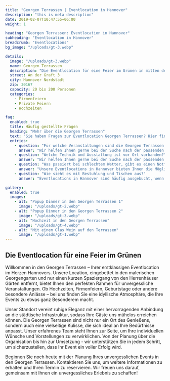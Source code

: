 ```yaml
---
title: "Georgen Terrassen | Eventlocation in Hannover"
description: "this is meta description"
date: 2019-02-07T10:47:55+06:00
weight: 1

heading: "Georgen Terrassen: Eventlocation in Hannover"
subheading: "Eventlocation in Hannover"
breadcrumb: "Eventlocations"
bg_image: "/uploads/gt-3.webp"

details:
  image: "/uploads/gt-3.webp"
  name: Georgen Terrassen
  description: "Die Eventlocation für eine Feier im Grünen in mitten der Georgen Gärten in Hannover."
  street: An der Graft 3
  city: Hannover Nordstadt
  zip: 30167
  capacity: 20 bis 200 Personen
  categories:
    - Firmenfeiern
    - Private Feiern
    - Hochzeiten

faq:
  enabled: true
  title: Häufig gestellte Fragen
  heading: "Mehr über die Georgen Terrassen"
  text: "Sie haben Fragen zur Eventlocation Georgen Terrassen? Hier finden Sie **Antworten auf häufig gestellte Fragen**. Zögern Sie nicht, uns bei weiteren Fragen zu kontaktieren."
  entries:
    - question: "Für welche Veranstaltungen sind die Georgen Terrassen geeignet?"
      answer: "Wir helfen Ihnen gerne bei der Suche nach der passenden Eventlocation für Ihre Veranstaltung in Hannover. Egal ob Sie eine Hochzeit, ein Firmenevent oder eine private Feier planen, wir haben die passende Location für Sie."
    - question: "Welche Technik und Ausstattung ist vor Ort vorhanden?"
      answer: "Wir helfen Ihnen gerne bei der Suche nach der passenden Eventlocation für Ihre Veranstaltung in Hannover. Egal ob Sie eine Hochzeit, ein Firmenevent oder eine private Feier planen, wir haben die passende Location für Sie."
    - question: "Was passiert bei schlechtem Wetter, gibt es einen Notfallplan?"
      answer: "Unsere Eventlocations in Hannover bieten Ihnen die Möglichkeit, Ihre Veranstaltung individuell und passend zu gestalten. Wir beraten Sie gerne bei der Auswahl der passenden Location und unterstützen Sie bei der Umsetzung Ihrer Vorstellungen."
    - question: "Wie sieht es mit Bestuhlung und Tischen aus?"
      answer: "Eventlocations in Hannover sind häufig ausgebucht, wenn es sich um beliebte Veranstaltungsorte handelt oder wenn es sich um eine Veranstaltung in der Hochsaison handelt. Wir empfehlen Ihnen daher, frühzeitig eine Anfrage zu stellen, um die Verfügbarkeit zu prüfen."

gallery:
  enabled: true
  images:
    - alt: "Popup Dinner in den Georgen Terrassen 1"
      image: "/uploads/gt-2.webp"
    - alt: "Popup Dinner in den Georgen Terrassen 2"
      image: "/uploads/gt-3.webp"
    - alt: "Hochzeit in den Georgen Terrassen"
      image: "/uploads/gt-4.webp"
    - alt: "Mit einem Glas Wein auf den Terrassen"
      image: "/uploads/gt-1.webp"
---
```


## Die Eventlocation für eine Feier im Grünen

Willkommen in den Georgen Terrassen – Ihrer erstklassigen Eventlocation im Herzen Hannovers. Unsere Location, eingebettet in den malerischen Georgengarten und nur einen kurzen Spaziergang von den Herrenhäuser Gärten entfernt, bietet Ihnen den perfekten Rahmen für unvergessliche Veranstaltungen. Ob Hochzeiten, Firmenfeiern, Geburtstage oder andere besondere Anlässe – bei uns finden Sie eine idyllische Atmosphäre, die Ihre Events zu etwas ganz Besonderem macht.

Unser Standort vereint ruhige Eleganz mit einer hervorragenden Anbindung an die städtische Infrastruktur, sodass Ihre Gäste uns mühelos erreichen können. Die Georgen Terrassen sind nicht nur ein Ort des Genießens, sondern auch eine vielseitige Kulisse, die sich ideal an Ihre Bedürfnisse anpasst.
Unser erfahrenes Team steht Ihnen zur Seite, um Ihre individuellen Wünsche und Vorstellungen zu verwirklichen. Von der Planung über die Organisation bis hin zur Umsetzung - wir unterstützen Sie in jedem Schritt, um sicherzustellen, dass Ihr Event ein voller Erfolg wird.

Beginnen Sie noch heute mit der Planung Ihres unvergesslichen Events in den Georgen Terrassen. Kontaktieren Sie uns, um weitere Informationen zu erhalten und Ihren Termin zu reservieren. Wir freuen uns darauf, gemeinsam mit Ihnen ein unvergessliches Erlebnis zu schaffen!
